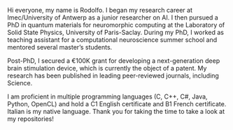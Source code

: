 Hi everyone, my name is Rodolfo. I began my research career at Imec/University of Antwerp as a junior researcher on AI. I then pursued a PhD in quantum materials for neuromorphic computing at the Laboratory of Solid State Physics, University of Paris-Saclay. During my PhD, I worked as teaching assistant for a computational neuroscience summer school and mentored several master’s students.

Post-PhD, I secured a €100K grant for developing a next-generation deep brain stimulation device, which is currently the object of a patent. My research has been published in leading peer-reviewed journals, including Science.

I am proficient in multiple programming languages (C, C++, C#, Java, Python, OpenCL) and hold a C1 English certificate and B1 French certificate. Italian is my native language.
Thank you for taking the time to take a look at my repositories!

<!---
fairfriend92/fairfriend92 is a ✨ special ✨ repository because its `README.md` (this file) appears on your GitHub profile.
You can click the Preview link to take a look at your changes.
--->
